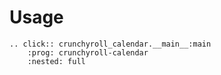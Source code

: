 # Usage

```{eval-rst}
.. click:: crunchyroll_calendar.__main__:main
    :prog: crunchyroll-calendar
    :nested: full
```
